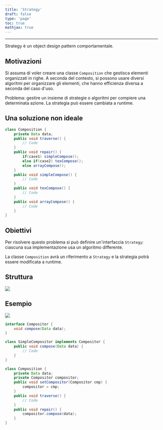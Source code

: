 ```yaml
---
title: 'Strategy'
draft: false
type: 'page'
toc: true
mathjax: true
---
```


---

Strategy è un object design pattern comportamentale.

## Motivazioni

Si assuma di voler creare una classe `Composition` che gestisca elementi organizzati in righe. A seconda del contesto, si possono usare diversi algoritmi per organizzare gli elementi, che hanno efficienza diversa a seconda del caso d'uso.

Problema: gestire un insieme di strategie o algoritmi per compiere una determinata azione. La strategia può essere cambiata a runtime.

## Una soluzione non ideale

```java
class Composition {
	private Data data;
	public void traverse() {
		// Code
	}
	public void repair() {
		if(case1) simpleCompose();
		else if(case2) texCompose();
		else arrayCompose();
	}
	public void simpleCompose() {
		// Code
	}
	public void texCompose() {
		// Code
	}
	public void arrayCompose() {
		// Code
	}
}
```

## Obiettivi

Per risolvere questo problema si può definire un'interfaccia `Strategy`: ciascuna sua implementazione usa un algoritmo differente.

La classe `Composition` avrà un riferimento a `Strategy` e la strategia potrà essere modificata a runtime.

## Struttura

![](../../images/Pasted%20image%2020221126170631.png)

## Esempio

![](../../images/Pasted%20image%2020221126170647.png)

```java
interface Compositor {
	void compose(Data data);
}

class SimpleCompositor implements Compositor {
	public void compose(Data data) {
		// Code
	}
}

class Composition {
	private Data data;
	private Compositor compositor;
	public void setCompositor(Compositor cmp) {
		compositor = cmp;
	}
	public void traverse() {
		// Code
	}
	public void repair() {
		compositor.compose(data);
	}
}
```
